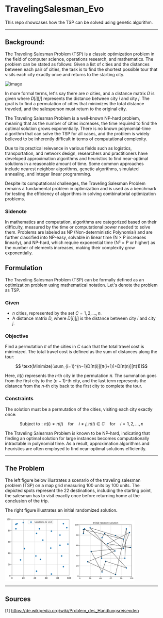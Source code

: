 # TravelingSalesman_Evo
This repo showcases how the TSP can be solved using genetic algorithm.

---
## Background:
The Traveling Salesman Problem (TSP) is a classic optimization problem in the field of computer science, operations research, and mathematics. The problem can be stated as follows: Given a list of cities and the distances between each pair of cities, the task is to find the shortest possible tour that visits each city exactly once and returns to the starting city.


![image](https://upload.wikimedia.org/wikipedia/commons/c/c4/TSP_Deutschland_3.png)


In more formal terms, let's say there are $n$ cities, and a distance matrix $D$ is given where $D[i][j]$ represents the distance between city $i$ and city $j$. The goal is to find a permutation of cities that minimizes the total distance traveled, and the salesperson must return to the original city.

The Traveling Salesman Problem is a well-known NP-hard problem, meaning that as the number of cities increases, the time required to find the optimal solution grows exponentially. There is no known polynomial-time algorithm that can solve the TSP for all cases, and the problem is widely believed to be inherently difficult in terms of computational complexity.

Due to its practical relevance in various fields such as logistics, transportation, and network design, researchers and practitioners have developed approximation algorithms and heuristics to find near-optimal solutions in a reasonable amount of time. Some common approaches include nearest neighbor algorithms, genetic algorithms, simulated annealing, and integer linear programming.

Despite its computational challenges, the Traveling Salesman Problem remains a fundamental problem in optimization and is used as a benchmark for testing the efficiency of algorithms in solving combinatorial optimization problems.

### Sidenote

In mathematics and computation, algorithms are categorized based on their difficulty, measured by the time or computational power needed to solve them. Problems are labeled as NP (Non-deterministic Polynomial) and are further classified into NP-easy, solvable in linear time (N × P increases linearly), and NP-hard, which require exponential time (N² × P or higher) as the number of elements increases, making their complexity grow exponentially.

## Formulation
The Traveling Salesman Problem (TSP) can be formally defined as an optimization problem using mathematical notation. Let's denote the problem as TSP.

### Given

- $n$ cities, represented by the set $C={1,2,...,n}$.
- A distance matrix $D$, where $D[i][j]$ is the distance between city $i$ and city $j$.

### Objective

Find a permutation $π$ of the cities in $C$ such that the total travel cost is minimized. The total travel cost is defined as the sum of distances along the tour:

$$ \text{Minimize}:\sum_{i=1}^{n−1}D[π(i)][π(i+1)]+D[π(n)][π(1)]$$

Here, $π(i)$ represents the $i$-th city in the permutation $π$. The summation goes from the first city to the $(n−1)$-th city, and the last term represents the distance from the $n$-th city back to the first city to complete the tour.

### Constraints

The solution must be a permutation of the cities, visiting each city exactly once:

$$\text{Subject to} :π(i) \neq π(j) \quad \text{for} \quad i \neq j, π(i) \in C  \quad \text{for} \quad  i=1,2,...,n$$

The Traveling Salesman Problem is known to be NP-hard, indicating that finding an optimal solution for large instances becomes computationally intractable in polynomial time. As a result, approximation algorithms and heuristics are often employed to find near-optimal solutions efficiently.

---
## The Problem

The left figure below illustrates a scenario of the traveling salesman problem (TSP) on a map grid measuring 100 units by 100 units. The depicted spots represent the 22 destinations, including the starting point, the salesman has to visit exactly once before returning home at the conclusion of the trip.

The right figure illustrates an initial randomized solution.

<img src="https://github.com/ABr-hub/TravelingSalesman_Evo/blob/ede9a9d6191f8ad23d430e045dff25b66dd65918/ressources/Initial_Problem.png"  width=44% height=44%/> <img src="https://github.com/ABr-hub/TravelingSalesman_Evo/blob/ede9a9d6191f8ad23d430e045dff25b66dd65918/ressources/Randomized_solution.png"  width=40% height=40%/>

---
## Sources 
[1] https://de.wikipedia.org/wiki/Problem_des_Handlungsreisenden
